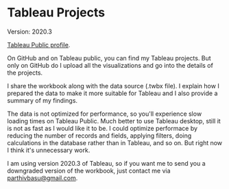 # Tableau Projects

Version: 2020.3

[Tableau Public profile](https://public.tableau.com/profile/parthivbasu).

On GitHub and on Tableau public, you can find my Tableau projects. But only on GitHub do I upload all the visualizations and go into the details of the projects.

I share the workbook along with the data source (.twbx file). I explain how I prepared the data to make it more suitable for Tableau and I also provide a summary of my findings.

The data is not optimized for performance, so you'll experience slow loading times on Tableau Public. Much better to use Tableau desktop, still it is not as fast as I would like it to be. I could optimize performace by reducing the number of records and fields, applying filters, doing calculations in the database rather than in Tableau, and so on. But right now I think it's unnecessary work.

I am using version 2020.3 of Tableau, so if you want me to send you a downgraded version of the workbook, just contact me via <parthivbasu@gmail.com>.

